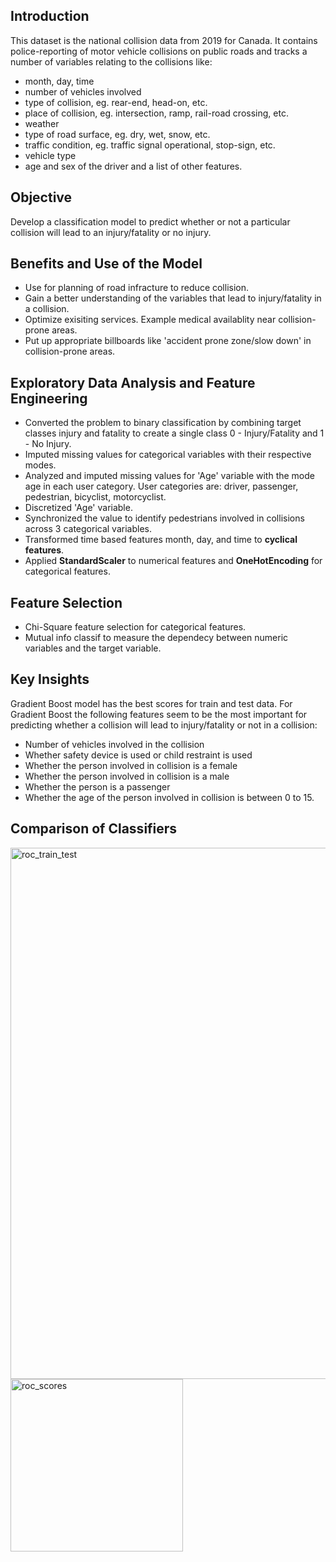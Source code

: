 ## Introduction
This dataset is the national collision data from 2019 for Canada. It contains police-reporting of motor vehicle collisions on public roads and tracks a number of variables relating to the collisions like:
- month, day, time
- number of vehicles involved
- type of collision, eg. rear-end, head-on, etc.
- place of collision, eg. intersection, ramp, rail-road crossing, etc.
- weather
- type of road surface, eg. dry, wet, snow, etc.
- traffic condition, eg. traffic signal operational, stop-sign, etc.
- vehicle type
- age and sex of the driver
and a list of other features.

## Objective
Develop a classification model to predict whether or not a particular collision will lead to an injury/fatality or no injury.

## Benefits and Use of the Model
- Use for planning of road infracture to reduce collision.
- Gain a better understanding of the variables that lead to injury/fatality in a collision.
- Optimize exisiting services. Example medical availablity near collision-prone areas.   
- Put up appropriate billboards like 'accident prone zone/slow down' in collision-prone areas.

## Exploratory Data Analysis and Feature Engineering
- Converted the problem to binary classification by combining target classes injury and fatality to create a single class  0 - Injury/Fatality and 1 - No Injury.
- Imputed missing values for categorical variables with their respective modes.
- Analyzed and imputed missing values for 'Age' variable with the mode age in each user category. User categories are: driver, passenger, pedestrian, bicyclist, motorcyclist.
- Discretized 'Age' variable.
- Synchronized the value to identify pedestrians involved in collisions across 3 categorical variables.
- Transformed time based features month, day, and time to **cyclical features**.
- Applied **StandardScaler** to numerical features and **OneHotEncoding** for categorical features.
    
## Feature Selection
- Chi-Square feature selection for categorical features.
- Mutual info classif to measure the dependecy between numeric variables and the target variable.

## Key Insights
Gradient Boost model has the best scores for train and test data. For Gradient Boost the following features seem to be the most important for predicting whether a collision will lead to injury/fatality or not in a collision: 
- Number of vehicles involved in the collision
- Whether safety device is used or child restraint is used
- Whether the person involved in collision is a female
- Whether the person involved in collision is a male
- Whether the person is a passenger
- Whether the age of the person involved in collision is between 0 to 15.
  
## Comparison of Classifiers
<img width="850" alt="roc_train_test" src="https://user-images.githubusercontent.com/58715002/215581601-c445d809-96ff-495c-8a83-8e2b33300c27.png">
<img width="276" alt="roc_scores" src="https://user-images.githubusercontent.com/58715002/215579809-80fd7383-8f1a-473f-aa85-d7b897a3fdfb.png">
